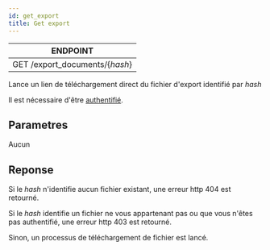 ```yaml
---
id: get_export
title: Get export
---
```


| ENDPOINT                       |
| ------------------------------ |
| GET /export_documents/{*hash*} |

Lance un lien de téléchargement direct du fichier d'export identifié par *hash*

Il est nécessaire d'être [authentifié](authenticate).

## Parametres

Aucun

## Reponse

Si le *hash* n'identifie aucun fichier existant, une erreur http 404 est retourné.

Si le *hash* identifie un fichier ne vous appartenant pas ou que vous n'êtes pas authentifié, une erreur http 403 est retourné. 

Sinon, un processus de téléchargement de fichier est lancé.
